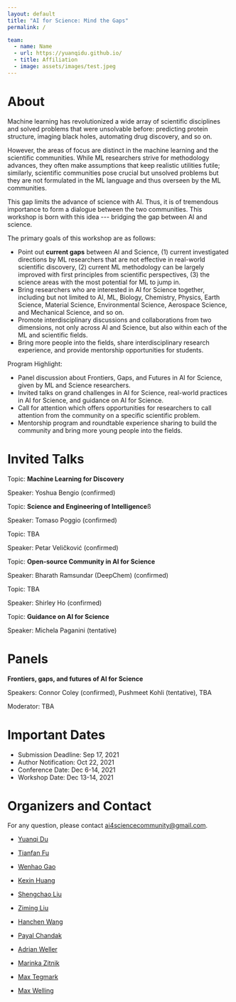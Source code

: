 ```yaml
---
layout: default
title: "AI for Science: Mind the Gaps"
permalink: /

team:
  - name: Name
  - url: https://yuanqidu.github.io/
  - title: Affiliation
  - image: assets/images/test.jpeg
---
```


# About

<!--Machine Learning has largely advanced technology and changed people’s life in all aspects, spanning from entertainment, transportation to medical healthcare, and begun to tackle challenges in scientific disciplines, from studying dynamic systems, learning protein structures to designing new molecules. Machine Learning methods have demonstrated great promise in modeling and processing various types of scientific data as well as accelerating scientific discovery. -->
<!---->
<!--However, the areas of focus are distinct in the machine learning and the scientific communities. Thus, mutual understanding between the two communities needs to be improved (e.g. the scope and limit of machine learning techniques, the foundations of the scientific problems, etc.). To reach this goal, it is necessary to have a dialogue between the two communities which can make machine learning have impacts on real-world scientific discovery problems. -->

Machine learning has revolutionized a wide array of scientific disciplines and solved problems that were unsolvable before: predicting protein structure, imaging black holes, automating drug discovery, and so on. 

However, the areas of focus are distinct in the machine learning and the scientific communities. While ML researchers strive for methodology advances, they often make assumptions that keep realistic utilities futile; similarly, scientific communities pose crucial but unsolved problems but they are not formulated in the ML language and thus overseen by the ML communities. 

This gap limits the advance of science with AI. Thus, it is of tremendous importance to form a dialogue between the two communities. This workshop is born with this idea --- bridging the gap between AI and science. 

The primary goals of this workshop are as follows:
- Point out **current gaps** between AI and Science, (1) current investigated directions by ML researchers that are not effective in real-world scientific discovery, (2) current ML methodology can be largely improved with first principles from scientific perspectives, (3) the science areas with the most potential for ML to jump in.
- Bring researchers who are interested in AI for Science together, including but not limited to AI, ML, Biology, Chemistry, Physics, Earth Science, Material Science, Environmental Science, Aerospace Science, and Mechanical Science, and so on.
- Promote interdisciplinary discussions and collaborations from two dimensions, not only across AI and Science, but also within each of the ML and scientific fields.
- Bring more people into the fields, share interdisciplinary research experience, and provide mentorship opportunities for students.

Program Highlight:
- Panel discussion about Frontiers, Gaps, and Futures in AI for Science, given by ML and Science researchers.
- Invited talks on grand challenges in AI for Science, real-world practices in AI for Science, and guidance on AI for Science.
- Call for attention which offers opportunities for researchers to call attention from the community on a specific scientific problem.
- Mentorship program and roundtable experience sharing to build the community and bring more young people into the fields.

<!--Additionally, many scientific challenges require knowledge of more than one scientific field. For example, protein structure prediction requires knowledge from biology, chemistry, and physics. The success of AlphaFold2 also benefits from a team with diverse backgrounds. Thus, a platform which promotes discussions and collaborations in the general scientific communities is needed. -->
<!---->
<!--The goal of this workshop is to bring together researchers who are interested in tackling scientific problems with machine learning methods and industry experts with practical experience about the applications of machine learning and scientific discovery (e.g. pharmaceutical and material industry). -->

# Invited Talks

Topic: **Machine Learning for Discovery**

Speaker: Yoshua Bengio (confirmed)

Topic: **Science and Engineering of Intelligence**ß

Speaker: Tomaso Poggio (confirmed)

Topic: TBA

Speaker: Petar Veličković (confirmed)

Topic: **Open-source Community in AI for Science**

Speaker: Bharath Ramsundar (DeepChem) (confirmed)

Topic: TBA

Speaker: Shirley Ho (confirmed)

<!--Topic: **Grand challenges in AI for Science**-->
<!---->
<!--Speaker: John Jumper (tentative)-->
<!---->
<!--Topic: **Real-world practices and impacts in AI for Science**-->
<!---->
<!--Speaker: TBA-->

Topic: **Guidance on AI for Science**

Speaker: Michela Paganini (tentative)

# Panels

**Frontiers, gaps, and futures of AI for Science**

Speakers: Connor Coley (confirmed), Pushmeet Kohli (tentative), TBA

Moderator: TBA


<!----
{% include team.html id="team" %}
----->

# Important Dates

- Submission Deadline: Sep 17, 2021
- Author Notification: Oct 22, 2021
- Conference Date: Dec 6-14, 2021
- Workshop Date: Dec 13-14, 2021

# Organizers and Contact

For any question, please contact [ai4sciencecommunity@gmail.com](mailto:ai4sciencecommunity@gmail.com).

- [Yuanqi Du](https://yuanqidu.github.io/)
- [Tianfan Fu](https://futianfan.github.io/)
- [Wenhao Gao](https://scholar.google.com/citations?user=s4eywrUAAAAJ&hl=en)
- [Kexin Huang](https://www.kexinhuang.com/)
- [Shengchao Liu](https://chao1224.github.io/)
- [Ziming Liu](https://kindxiaoming.github.io/)
- [Hanchen Wang](https://hansen7.github.io/)
- [Payal Chandak](https://www.payalchandak.com/)


- [Adrian Weller](http://mlg.eng.cam.ac.uk/adrian/)
- [Marinka Zitnik](https://zitniklab.hms.harvard.edu/)
- [Max Tegmark](https://space.mit.edu/home/tegmark/)
- [Max Welling](https://staff.fnwi.uva.nl/m.welling/)
